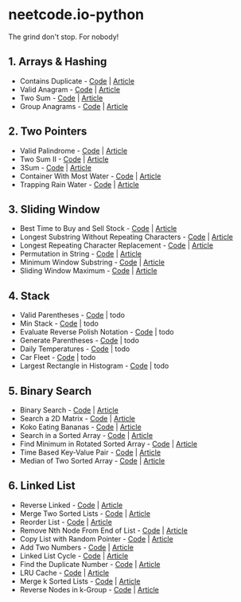 # neetcode.io-python
The grind don't stop. For nobody!

## 1. Arrays & Hashing
  - Contains Duplicate - [Code](https://github.com/palashsharma891/neetcode.io-python/blob/main/Arrays%20%26%20Hashing/1.%20Contains%20Duplicate.py) | [Article](https://palashsharma891.medium.com/217-contains-duplicate-leetcode-python-78ab3e0f7b5e)
  - Valid Anagram - [Code](https://github.com/palashsharma891/neetcode.io-python/blob/main/Arrays%20%26%20Hashing/2.%20Valid%20Anagram.py) | [Article](https://palashsharma891.medium.com/242-valid-anagram-leetcode-python-64573f791c)
  - Two Sum - [Code](https://github.com/palashsharma891/neetcode.io-python/blob/main/Arrays%20%26%20Hashing/3.%20Two%20Sum.py) | [Article](https://palashsharma891.medium.com/1-two-sum-leetcode-python-918c46b4938d)
  - Group Anagrams - [Code](https://github.com/palashsharma891/neetcode.io-python/blob/main/Arrays%20%26%20Hashing/4.%20Group%20Anagrams.py) | [Article](https://palashsharma891.medium.com/49-group-anagrams-leetcode-python-cd66973b5d0b)
  
## 2. Two Pointers
  - Valid Palindrome - [Code](https://github.com/palashsharma891/neetcode.io-python/blob/main/Two%20Pointers/1.%20Valid%20Palindrome.py) | [Article](https://palashsharma891.medium.com/125-valid-palindrome-leetcode-python-c867fa62199d)
  - Two Sum II - [Code](https://github.com/palashsharma891/neetcode.io-python/blob/main/Two%20Pointers/2.%20Two%20Sum%20II%20-%20Input%20Array%20Is%20Sorted.py) | [Article](https://palashsharma891.medium.com/167-two-sum-ii-input-array-is-sorted-leetcode-python-7b047a915b97)
  - 3Sum - [Code](https://github.com/palashsharma891/neetcode.io-python/blob/main/Two%20Pointers/3.%203Sum.py) | [Article](https://palashsharma891.medium.com/15-3sum-leetcode-python-e71e7d6e07c9)
  - Container With Most Water - [Code](https://github.com/palashsharma891/neetcode.io-python/blob/main/Two%20Pointers/4.%20Container%20With%20Most%20Water.py) | [Article](https://palashsharma891.medium.com/11-container-with-most-water-leetcode-python-be6fd8563386)
  - Trapping Rain Water - [Code](https://github.com/palashsharma891/neetcode.io-python/blob/main/Two%20Pointers/5.%20Trapping%20Rain%20Water.py) | [Article](https://palashsharma891.medium.com/42-trapping-rain-water-leetcode-python-a4a7e977af5b)

## 3. Sliding Window
  - Best Time to Buy and Sell Stock - [Code](https://github.com/palashsharma891/neetcode.io-python/blob/main/Sliding%20Window/1.%20Best%20Time%20to%20Buy%20and%20Sell%20Stock.py) | [Article](https://medium.com/@palashsharma891/121-best-time-to-buy-and-sell-stock-leetcode-python-22ea7946b5d0)
  - Longest Substring Without Repeating Characters - [Code](https://github.com/palashsharma891/neetcode.io-python/blob/main/Sliding%20Window/2.%20Longest%20Substring%20Without%20Repeating%20Characters.py) | [Article](https://medium.com/@palashsharma891/3-longest-substring-without-repeating-characters-leetcode-python-47b676f05f27)
  - Longest Repeating Character Replacement - [Code](https://github.com/palashsharma891/neetcode.io-python/blob/main/Sliding%20Window/3.%20Longest%20Repeating%20Character%20Replacement.py) | [Article](https://medium.com/@palashsharma891/424-longest-repeating-character-replacement-leetcode-python-906d6b0e357c)
  - Permutation in String - [Code](https://github.com/palashsharma891/neetcode.io-python/blob/main/Sliding%20Window/4.%20Permutation%20in%20String.py) | [Article](https://palashsharma891.medium.com/567-permutation-in-string-leetcode-python-c5f6bb23214f)
  - Minimum Window Substring - [Code](https://github.com/palashsharma891/neetcode.io-python/blob/main/Sliding%20Window/5.%20Minimum%20Window%20Substring.py) | [Article](https://medium.com/@palashsharma891/76-minimum-window-substring-leetcode-python-3a4a24bf642)
  - Sliding Window Maximum - [Code](https://github.com/palashsharma891/neetcode.io-python/blob/main/Sliding%20Window/6.%20Sliding%20Window%20Maximum.py) | [Article](https://palashsharma891.medium.com/239-sliding-window-maximum-leetcode-python-6e9659b8fd2c)
  
## 4. Stack
  - Valid Parentheses - [Code](https://github.com/palashsharma891/neetcode.io-python/blob/main/Stack/1.%20Valid%20Parentheses.py) | todo
  - Min Stack - [Code](https://github.com/palashsharma891/neetcode.io-python/blob/main/Stack/2.%20Min%20Stack.py) | todo
  - Evaluate Reverse Polish Notation - [Code](https://github.com/palashsharma891/neetcode.io-python/blob/main/Stack/3.%20Evaluate%20Reverse%20Polish%20Notation.py) | todo
  - Generate Parentheses - [Code](https://github.com/palashsharma891/neetcode.io-python/blob/main/Stack/4.%20Generate%20Parentheses.py) | todo
  - Daily Temperatures - [Code](https://github.com/palashsharma891/neetcode.io-python/blob/main/Stack/5.%20Daily%20Temperatures.py) | todo
  - Car Fleet - [Code](https://github.com/palashsharma891/neetcode.io-python/blob/main/Stack/6.%20Car%20Fleet.py) | todo
  - Largest Rectangle in Histogram - [Code](https://github.com/palashsharma891/neetcode.io-python/blob/main/Stack/7.%20Largest%20Rectangle%20in%20Histogram.py) | todo
  
## 5. Binary Search
  - Binary Search - [Code](https://github.com/palashsharma891/neetcode.io-python/blob/main/Binary%20Search/1.%20Binary%20Search.py) | [Article](https://palashsharma891.medium.com/704-binary-search-leetcode-python-b2426c4710a)
  - Search a 2D Matrix - [Code](https://github.com/palashsharma891/neetcode.io-python/blob/main/Binary%20Search/2.%20Search%20A%202D%20Matrix.py) | [Article](https://palashsharma891.medium.com/74-search-a-2d-matrix-leetcode-python-a7230bbd34ab)
  - Koko Eating Bananas - [Code](https://github.com/palashsharma891/neetcode.io-python/blob/main/Binary%20Search/3.%20Koko%20Eating%20Bananas.py) | [Article](https://palashsharma891.medium.com/875-koko-eating-bananas-leetcode-python-41144b3d58d1)
  - Search in a Sorted Array - [Code](https://github.com/palashsharma891/neetcode.io-python/blob/main/Binary%20Search/4.%20Search%20in%20Rotated%20Sorted%20Array.py) | [Article](https://palashsharma891.medium.com/33-search-in-rotated-sorted-array-leetcode-python-87584dcce5cf)
  - Find Minimum in Rotated Sorted Array - [Code](https://github.com/palashsharma891/neetcode.io-python/blob/main/Binary%20Search/5.%20Find%20Minimum%20in%20Rotated%20Sorted%20Array.py) | [Article](https://palashsharma891.medium.com/153-find-minimum-in-rotated-sorted-array-leetcode-python-594281f20bf)
  - Time Based Key-Value Pair - [Code](https://github.com/palashsharma891/neetcode.io-python/blob/main/Binary%20Search/6.%20Time%20Based%20Key-Value%20Store.py) | [Article](https://palashsharma891.medium.com/981-time-based-key-value-store-leetcode-python-bf4f7c67fa65)
  - Median of Two Sorted Array - [Code](https://github.com/palashsharma891/neetcode.io-python/blob/main/Binary%20Search/7.%20Median%20of%20Two%20Sorted%20Arrays.py) | [Article](https://palashsharma891.medium.com/4-median-of-two-sorted-arrays-leetcode-python-918820dce70c)

## 6. Linked List
  - Reverse Linked - [Code](https://github.com/palashsharma891/neetcode.io-python/blob/main/Linked%20List/1.%20Reverse%20Linked%20List.py) | [Article](https://palashsharma891.medium.com/206-reverse-linked-list-leetcode-python-bb9f04144c81)
  - Merge Two Sorted Lists - [Code](https://github.com/palashsharma891/neetcode.io-python/blob/main/Linked%20List/2.%20Merge%20Two%20Sorted%20Lists.py) | [Article](https://palashsharma891.medium.com/21-merge-two-sorted-lists-leetcode-python-b7bb16df45f6)
  - Reorder List - [Code](https://github.com/palashsharma891/neetcode.io-python/blob/main/Linked%20List/3.%20Reorder%20List.py) | [Article](https://palashsharma891.medium.com/143-reorder-list-leetcode-python-2d86e91fc653)
  - Remove Nth Node From End of List - [Code](https://github.com/palashsharma891/neetcode.io-python/blob/main/Linked%20List/4.%20Remove%20Nth%20Node%20From%20End%20of%20List.py) | [Article](https://palashsharma891.medium.com/19-remove-nth-node-from-end-of-list-leetcode-python-37ce4df0d079)
  - Copy List with Random Pointer - [Code](https://github.com/palashsharma891/neetcode.io-python/blob/main/Linked%20List/5.%20Copy%20List%20with%20Random%20Pointer.py) | [Article](https://palashsharma891.medium.com/138-copy-list-with-random-pointer-leetcode-python-c7a9b3f02bc6)
  - Add Two Numbers - [Code](https://github.com/palashsharma891/neetcode.io-python/blob/main/Linked%20List/6.%20Add%20Two%20Numbers.py) | [Article](https://palashsharma891.medium.com/2-add-two-numbers-leetcode-python-c20d86d0df3)
  - Linked List Cycle - [Code](https://github.com/palashsharma891/neetcode.io-python/blob/main/Linked%20List/7.%20Linked%20List%20Cycle.py) | [Article](https://palashsharma891.medium.com/141-linked-list-cycle-leetcode-python-71ea22f44057)
  - Find the Duplicate Number - [Code](https://github.com/palashsharma891/neetcode.io-python/blob/main/Linked%20List/8.%20Find%20the%20Duplicate%20Number.py) | [Article](https://palashsharma891.medium.com/287-find-the-duplicate-number-leetcode-python-4278415c8aed)
  - LRU Cache - [Code](https://github.com/palashsharma891/neetcode.io-python/blob/main/Linked%20List/9.%20LRU%20Cache.py) | [Article](https://palashsharma891.medium.com/146-lru-cache-leetcode-python-1f49ce822897)
  - Merge k Sorted Lists - [Code](https://github.com/palashsharma891/neetcode.io-python/blob/main/Linked%20List/10.%20Merge%20k%20Sorted%20Lists.py) | [Article](https://palashsharma891.medium.com/23-merge-k-sorted-lists-leetcode-python-6aee1858cd57)
  - Reverse Nodes in k-Group - [Code](https://github.com/palashsharma891/neetcode.io-python/blob/main/Linked%20List/11.%20Reverse%20Nodes%20in%20k-Group.py) | [Article](https://palashsharma891.medium.com/25-reverse-nodes-in-k-group-leetcode-python-83c364abbc9c)
